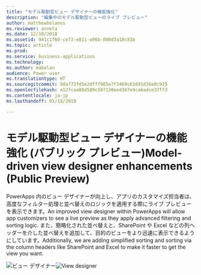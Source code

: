 ```yaml
---
title: "モデル駆動型ビュー デザイナーの機能強化"
description: "編集中のモデル駆動型ビューのライブ プレビュー"
author: matthewbolanos
ms.reviewer: anneta
ms.date: 12/18/2018
ms.assetid: 941c1f60-ce73-e811-a96b-000d3a18c83b
ms.topic: article
ms.prod: 
ms.service: business-applications
ms.technology: 
ms.author: mabolan
audience: Power user
ms.translationtype: HT
ms.sourcegitcommit: 9da772fd5e2dfff965e7f3469c61691d36e0c925
ms.openlocfilehash: a12fcaa88d589c597130eed3b7e9ca6adce37ff3
ms.contentlocale: ja-jp
ms.lasthandoff: 01/18/2019

---
```

# <a name="model-driven-view-designer-enhancements-public-preview"></a><span data-ttu-id="81ac9-103">モデル駆動型ビュー デザイナーの機能強化 (パブリック プレビュー)</span><span class="sxs-lookup"><span data-stu-id="81ac9-103">Model-driven view designer enhancements (Public Preview)</span></span>




<span data-ttu-id="81ac9-104">PowerApps 内のビュー デザイナーが向上し、アプリのカスタマイズ担当者は、高度なフィルター処理と並べ替えのロジックを適用する際にライブ プレビューを表示できます。</span><span class="sxs-lookup"><span data-stu-id="81ac9-104">An improved view designer within PowerApps will allow app customizers to see a live preview as they apply advanced filtering and sorting logic.</span></span> <span data-ttu-id="81ac9-105">また、簡略化された並べ替えと、SharePoint や Excel などの列ヘッダーを介した並べ替えを追加して、目的のビューをより迅速に表示できるようにしています。</span><span class="sxs-lookup"><span data-stu-id="81ac9-105">Additionally, we are adding simplified sorting and sorting via the column headers like SharePoint and Excel to make it faster to get the view you want.</span></span>

<span data-ttu-id="81ac9-106">![ビュー デザイナー](media/viewDesigner.png  "ビュー デザイナー")</span><span class="sxs-lookup"><span data-stu-id="81ac9-106">![View designer](media/viewDesigner.png  "View designer")</span></span>


